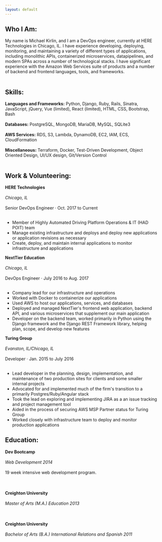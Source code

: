 ```yaml
---
layout: default
---
```


Who I Am:
---------
My name is Michael Kirlin, and I am a DevOps engineer, currently at HERE Technologies in Chicago, IL. I have experience developing, deploying, monitoring, and maintaining a variety of different types of applications, including monolithic APIs, containerized microservices, datapipelines, and modern SPAs across a number of technological stacks. I have significant experience with the Amazon Web Services suite of products and a number of backend and frontend languages, tools, and frameworks. <br><br>

Skills:
---------
**Languages and Frameworks:** Python, Django, Ruby, Rails, Sinatra, JavaScript, jQuery, Vue (limited), React (limited), HTML, CSS, Bootstrap, Bash <br><br>
**Databases:** PostgreSQL, MongoDB, MariaDB, MySQL, SQLite3 <br><br>
**AWS Services:** RDS, S3, Lambda, DynamoDB, EC2, IAM, ECS, CloudFormation <br><br>
**Miscellaneous:** Terraform, Docker, Test-Driven Development, Object Oriented Design, UI/UX design, Git/Version Control <br><br>

Work & Volunteering:
---------
**HERE Technologies** <br><br>
*Chicago, IL* <br><br>
Senior DevOps Engineer · Oct. 2017 to Current <br><br>
- Member of Highly Automated Driving Platform Operations & IT (HAD POIT) team
- Manage existing infrastructure and deploys and deploy new applications or application revisions as necessary
- Create, deploy, and maintain internal applications to monitor infrastructure and applications

**NextTier Education** <br><br>
*Chicago, IL* <br><br>
DevOps Engineer · July 2016 to Aug. 2017 <br><br>

- Company lead for our infrastructure and operations
- Worked with Docker to containerize our applications
- Used AWS to host our applications, services, and databases
- Deployed and managed NextTier's frontend web application, backend API, and various microservices that supplement our main application
- Developer on the backend team, worked primarily in Python using the Django framework and the Django REST Framework library, helping plan, scope, and develop new features

**Turing Group** <br><br>
*Evanston, IL/Chicago, IL* <br><br>
Developer · Jan. 2015 to July 2016 <br><br>

- Lead developer in the planning, design, implementation, and maintenance of two production sites for clients and some smaller internal projects
- Advocated for and implemented much of the firm's transition to a primarily Postgres/Ruby/Angular stack
- Took the lead on exploring and implementing JIRA as a an issue tracking and project management tool
- Aided in the process of securing AWS MSP Partner status for Turing Group
- Worked closely with infrastructure team to deploy and monitor production applications

Education:
---------
**Dev Bootcamp** <br><br>
*Web Development 2014* <br><br>
19 week intensive web development program. <br><br>
 <br><br>
**Creighton University** <br><br>
*Master of Arts (M.A.) Education 2013* <br><br>
 <br><br>
**Creighton University** <br><br>
*Bachelor of Arts (B.A.) International Relations and Spanish 2011* <br><br>